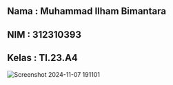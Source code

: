 ## Nama  : Muhammad Ilham Bimantara
## NIM   : 312310393
## Kelas : TI.23.A4



![Screenshot 2024-11-07 191101](https://github.com/user-attachments/assets/5bf91c03-1edf-4e70-aef2-7dfc022b7945)

